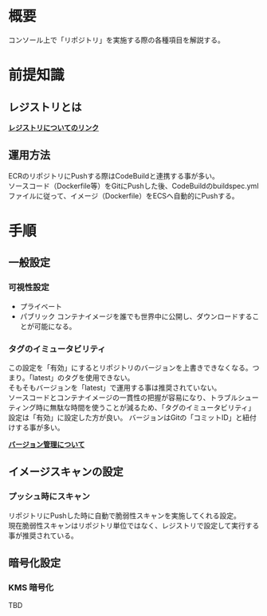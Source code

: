 # 概要
コンソール上で「リポジトリ」を実施する際の各種項目を解説する。

# 前提知識
## レジストリとは
[**レジストリについてのリンク**](https://github.com/adgjmptwgw/aws-practice/blob/main/src/basics/ecr/note/%E3%83%97%E3%83%A9%E3%82%A4%E3%83%99%E3%83%BC%E3%83%88%E3%83%AC%E3%82%B8%E3%82%B9%E3%83%88%E3%83%AA%E3%81%AE%E5%90%84%E7%A8%AE%E9%A0%85%E7%9B%AE.md#%E3%83%AC%E3%82%B8%E3%82%B9%E3%83%88%E3%83%AA%E3%81%A8%E3%81%AF)

## 運用方法
ECRのリポジトリにPushする際はCodeBuildと連携する事が多い。  
ソースコード（Dockerfile等）をGitにPushした後、CodeBuildのbuildspec.ymlファイルに従って、イメージ（Dockerfile）をECSへ自動的にPushする。

# 手順
## 一般設定
### 可視性設定
- プライベート
- パブリック
コンテナイメージを誰でも世界中に公開し、ダウンロードすることが可能になる。

### タグのイミュータビリティ
この設定を「有効」にするとリポジトリのバージョンを上書きできなくなる。つまり。「latest」のタグを使用できない。  
そもそもバージョンを「latest」で運用する事は推奨されていない。  
ソースコードとコンテナイメージの一貫性の把握が容易になり、トラブルシューティング時に無駄な時間を使うことが減るため、「タグのイミュータビリティ」設定は「有効」に設定した方が良い。
バージョンはGitの「コミットID」と紐付けする事が多い。　　  

[**バージョン管理について**](https://dev.classmethod.jp/articles/docker-image-tag-git-commit-id-by-codebuild/)

## イメージスキャンの設定
### プッシュ時にスキャン
リポジトリにPushした時に自動で脆弱性スキャンを実施してくれる設定。  
現在脆弱性スキャンはリポジトリ単位ではなく、レジストリで設定して実行する事が推奨されている。

## 暗号化設定
### KMS 暗号化
TBD

